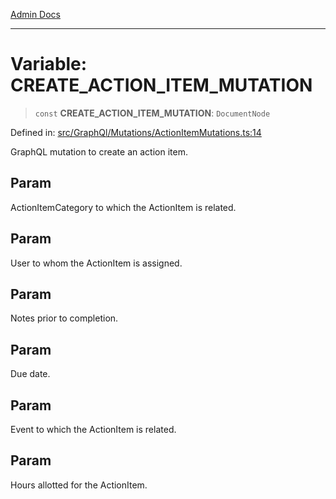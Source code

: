 [Admin Docs](/)

***

# Variable: CREATE\_ACTION\_ITEM\_MUTATION

> `const` **CREATE\_ACTION\_ITEM\_MUTATION**: `DocumentNode`

Defined in: [src/GraphQl/Mutations/ActionItemMutations.ts:14](https://github.com/syedali237/talawa-admin/blob/dd4a08e622d0fa38bcf9758a530e8cdf917dbac8/src/GraphQl/Mutations/ActionItemMutations.ts#L14)

GraphQL mutation to create an action item.

## Param

ActionItemCategory to which the ActionItem is related.

## Param

User to whom the ActionItem is assigned.

## Param

Notes prior to completion.

## Param

Due date.

## Param

Event to which the ActionItem is related.

## Param

Hours allotted for the ActionItem.
